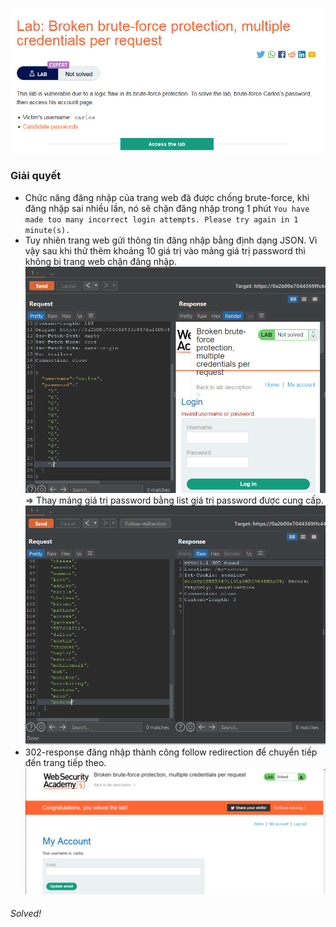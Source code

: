 ![](img/55.png)
### Giải quyết
- Chức năng đăng nhập của trang web đã được chống brute-force, khi đăng nhập sai nhiều lần, nó sẽ chặn đăng nhập trong 1 phút `
You have made too many incorrect login attempts. Please try again in 1 minute(s). `
- Tuy nhiên trang web gửi thông tin đăng nhập bằng định dạng JSON. Vì vậy sau khi thử thêm khoảng 10 giá trị vào mảng giá trị password thì không bị trang web chặn đăng nhập.
![](img/56.png)
=> Thay mảng giá trị password bằng list giá trị password được cung cấp.
![](img/57.png)
- 302-response đăng nhập thành công follow redirection để chuyển tiếp đến trang tiếp theo.
![](img/58.png)
###### Solved!
